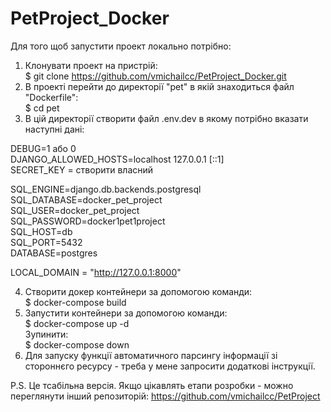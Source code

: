 # PetProject_Docker
Для того щоб запустити проект локально потрібно:

1) Клонувати проект на пристрій:\
           $ git clone https://github.com/vmichailcc/PetProject_Docker.git
2) В проекті перейти до директорії "pet" в якій знаходиться файл "Dockerfile":\
           $ cd pet
3) В цій директорії створити файл .env.dev в якому потрібно вказати наступні дані: 

DEBUG=1 або 0\
DJANGO_ALLOWED_HOSTS=localhost 127.0.0.1 [::1]\
SECRET_KEY = створити власний

SQL_ENGINE=django.db.backends.postgresql\
SQL_DATABASE=docker_pet_project\
SQL_USER=docker_pet_project\
SQL_PASSWORD=docker1pet1project\
SQL_HOST=db\
SQL_PORT=5432\
DATABASE=postgres

LOCAL_DOMAIN = "http://127.0.0.1:8000"

4) Створити докер контейнери за допомогою команди:\
           $ docker-compose build
5) Запустити контейнери за допомогою команди:\
           $ docker-compose up -d \
   Зупинити:\
           $ docker-compose down
6) Для запуску функції автоматичного парсингу інформації зі стороннєго ресурсу - треба у мене запросити додаткові інструкції.

P.S. Це тсабільна версія. Якщо цікавлять етапи розробки - можно переглянути інший репозиторій: https://github.com/vmichailcc/PetProject
